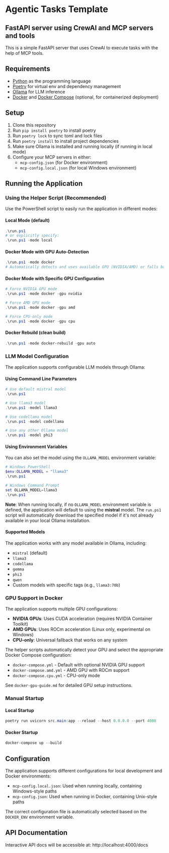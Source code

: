 # Agentic Tasks Template

## FastAPI server using CrewAI and MCP servers and tools

This is a simple FastAPI server that uses CrewAI to execute tasks with the help of MCP tools.

## Requirements
- [Python](https://www.python.org/downloads/release/python-31210/) as the programming language
- [Poetry](https://python-poetry.org) for virtual env and dependency management
- [Ollama](https://ollama.com/) for LLM inference
- [Docker](https://www.docker.com/) and [Docker Compose](https://docs.docker.com/compose/) (optional, for containerized deployment)

## Setup
1. Clone this repository
2. Run `pip install poetry` to install poetry
3. Run `poetry lock` to sync toml and lock files
3. Run `poetry install` to install project dependencies
4. Make sure Ollama is installed and running locally (if running in local mode)
5. Configure your MCP servers in either:
   - `mcp-config.json` (for Docker environment)
   - `mcp-config.local.json` (for local Windows environment)

## Running the Application

### Using the Helper Script (Recommended)
Use the PowerShell script to easily run the application in different modes:

#### Local Mode (default)
```powershell
.\run.ps1
# or explicitly specify:
.\run.ps1 -mode local
```

#### Docker Mode with GPU Auto-Detection
```powershell
.\run.ps1 -mode docker
# Automatically detects and uses available GPU (NVIDIA/AMD) or falls back to CPU
```

#### Docker Mode with Specific GPU Configuration
```powershell
# Force NVIDIA GPU mode
.\run.ps1 -mode docker -gpu nvidia

# Force AMD GPU mode  
.\run.ps1 -mode docker -gpu amd

# Force CPU-only mode
.\run.ps1 -mode docker -gpu cpu
```

#### Docker Rebuild (clean build)
```powershell
.\run.ps1 -mode docker-rebuild -gpu auto
```

### LLM Model Configuration

The application supports configurable LLM models through Ollama:

#### Using Command Line Parameters
```powershell
# Use default mistral model
.\run.ps1

# Use llama3 model
.\run.ps1 -model llama3

# Use codellama model
.\run.ps1 -model codellama

# Use any other Ollama model
.\run.ps1 -model phi3
```

#### Using Environment Variables
You can also set the model using the `OLLAMA_MODEL` environment variable:

```powershell
# Windows PowerShell
$env:OLLAMA_MODEL = "llama3"
.\run.ps1

# Windows Command Prompt
set OLLAMA_MODEL=llama3
.\run.ps1
```

**Note**: When running locally, if no `OLLAMA_MODEL` environment variable is defined, the application will default to using the **mistral** model. The `run.ps1` script will automatically download the specified model if it's not already available in your local Ollama installation.

#### Supported Models
The application works with any model available in Ollama, including:
- `mistral` (default)
- `llama3`
- `codellama`
- `gemma`
- `phi3`
- `qwen`
- Custom models with specific tags (e.g., `llama3:70b`)

### GPU Support in Docker

The application supports multiple GPU configurations:

- **NVIDIA GPUs**: Uses CUDA acceleration (requires NVIDIA Container Toolkit)
- **AMD GPUs**: Uses ROCm acceleration (Linux only, experimental on Windows)
- **CPU-only**: Universal fallback that works on any system

The helper scripts automatically detect your GPU and select the appropriate Docker Compose configuration:
- `docker-compose.yml` - Default with optional NVIDIA GPU support
- `docker-compose.amd.yml` - AMD GPU with ROCm support  
- `docker-compose.cpu.yml` - CPU-only mode

See `docker-gpu-guide.md` for detailed GPU setup instructions.

### Manual Startup

#### Local Startup
```powershell
poetry run uvicorn src.main:app --reload --host 0.0.0.0 --port 4000
```

#### Docker Startup
```powershell
docker-compose up --build
```

## Configuration

The application supports different configurations for local development and Docker environments:

- `mcp-config.local.json`: Used when running locally, containing Windows-style paths
- `mcp-config.json`: Used when running in Docker, containing Unix-style paths

The correct configuration file is automatically selected based on the `DOCKER_ENV` environment variable.

## API Documentation

Interactive API docs will be accessible at:
http://localhost:4000/docs
